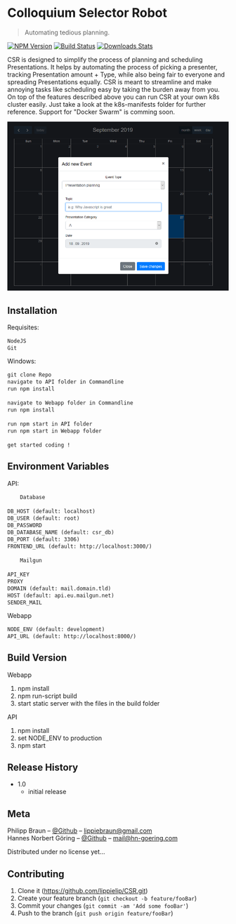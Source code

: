 # Colloquium Selector Robot
> Automating tedious planning.

[![NPM Version][npm-image]][npm-url]
[![Build Status][travis-image]][travis-url]
[![Downloads Stats][npm-downloads]][npm-url]

CSR is designed to simplify the process of planning and scheduling Presentations.
It helps by automating the process of picking a presenter, tracking Presentation amount + Type, while also being fair to everyone and 
spreading Presentations equally. CSR is meant to streamline and make annoying tasks like scheduling easy by taking the burden away from you.
On top of the features described above you can run CSR at your own k8s cluster easily. Just take a look at the k8s-manifests folder for further reference.
Support for "Docker Swarm" is comming soon.

![Header Image](header.png)

## Installation

Requisites:
```
NodeJS
Git
```
Windows:
```
git clone Repo
navigate to API folder in Commandline
run npm install

navigate to Webapp folder in Commandline
run npm install

run npm start in API folder
run npm start in Webapp folder

get started coding !

```
## Environment Variables

API:
```
    Database

DB_HOST (default: localhost)
DB_USER (default: root)
DB_PASSWORD 
DB_DATABASE_NAME (default: csr_db)
DB_PORT (default: 3306)
FRONTEND_URL (default: http://localhost:3000/)

    Mailgun

API_KEY
PROXY
DOMAIN (default: mail.domain.tld)
HOST (default: api.eu.mailgun.net)
SENDER_MAIL
```

Webapp
```
NODE_ENV (default: development)
API_URL (default: http://localhost:8000/)
```
## Build Version
Webapp
1. npm install
2. npm run-script build 
3. start static server with the files in the build folder

API
1. npm install
2. set NODE_ENV to production
3. npm start
## Release History

* 1.0
    * initial release 

## Meta

Philipp Braun – [@Github](https://github.com/lippielip) – lippiebraun@gmail.com  
Hannes Norbert Göring – [@Github](https://github.com/pitscher) – mail@hn-goering.com

Distributed under no license yet...

## Contributing

1. Clone it (<https://github.com/lippielip/CSR.git>)
2. Create your feature branch (`git checkout -b feature/fooBar`)
3. Commit your changes (`git commit -am 'Add some fooBar'`)
4. Push to the branch (`git push origin feature/fooBar`)

<!-- Markdown link & img dfn's -->
[npm-image]: https://img.shields.io/npm/v/datadog-metrics.svg?style=flat-square
[npm-url]: https://npmjs.org/package/datadog-metrics
[npm-downloads]: https://img.shields.io/npm/dm/datadog-metrics.svg?style=flat-square
[travis-image]: https://img.shields.io/travis/dbader/node-datadog-metrics/master.svg?style=flat-square
[travis-url]: https://travis-ci.org/dbader/node-datadog-metrics
[wiki]: https://github.com/yourname/yourproject/wiki

